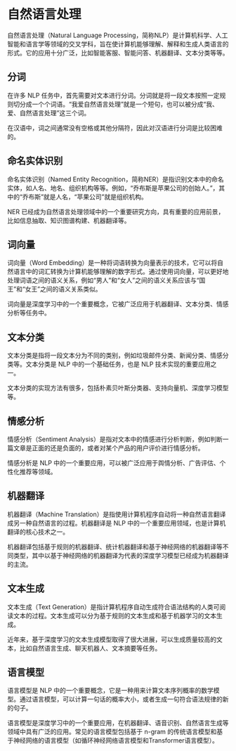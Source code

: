 # 自然语言处理
自然语言处理（Natural Language Processing，简称NLP）是计算机科学、人工智能和语言学等领域的交叉学科，旨在使计算机能够理解、解释和生成人类语言的形式。它的应用十分广泛，比如智能客服、智能问答、机器翻译、文本分类等等。

## 分词
在许多 NLP 任务中，首先需要对文本进行分词。分词就是将一段文本按照一定规则切分成一个个词语。“我爱自然语言处理”就是一个短句，也可以被分成“我、爱、自然语言处理”这三个词。

在汉语中，词之间通常没有空格或其他分隔符，因此对汉语进行分词是比较困难的。

## 命名实体识别
命名实体识别（Named Entity Recognition，简称NER）是指识别文本中的命名实体，如人名、地名、组织机构等等。例如，“乔布斯是苹果公司的创始人。”，其中的“乔布斯”就是人名，“苹果公司”就是组织机构。

NER 已经成为自然语言处理领域中的一个重要研究方向，具有重要的应用前景，比如信息抽取、知识图谱构建、机器翻译等。

## 词向量
词向量（Word Embedding）是一种将词语转换为向量表示的技术，它可以将自然语言中的词汇转换为计算机能够理解的数字形式。通过使用词向量，可以更好地处理词语之间的语义关系，例如“男人”和“女人”之间的语义关系应该与“国王”和“女王”之间的语义关系类似。

词向量是深度学习中的一个重要概念，它被广泛应用于机器翻译、文本分类、情感分析等任务中。

## 文本分类
文本分类是指将一段文本分为不同的类别，例如垃圾邮件分类、新闻分类、情感分类等。文本分类是 NLP 中的一个基础任务，也是 NLP 技术实现的重要应用之一。

文本分类的实现方法有很多，包括朴素贝叶斯分类器、支持向量机、深度学习模型等。

## 情感分析
情感分析（Sentiment Analysis）是指对文本中的情感进行分析判断，例如判断一篇文章是正面的还是负面的，或者对某个产品的用户评价进行情感分析。

情感分析是 NLP 中的一个重要应用，可以被广泛应用于舆情分析、广告评估、个性化推荐等领域。

## 机器翻译
机器翻译（Machine Translation）是指使用计算机程序自动将一种自然语言翻译成另一种自然语言的过程。机器翻译是 NLP 中的一个重要应用领域，也是计算机翻译的核心技术之一。

机器翻译包括基于规则的机器翻译、统计机器翻译和基于神经网络的机器翻译等不同类型，其中以基于神经网络的机器翻译为代表的深度学习模型已经成为机器翻译的主流。

## 文本生成
文本生成（Text Generation）是指计算机程序自动生成符合语法结构的人类可阅读文本的过程。文本生成可以分为基于规则的文本生成和基于机器学习的文本生成。

近年来，基于深度学习的文本生成模型取得了很大进展，可以生成质量较高的文本，比如自然语言生成、聊天机器人、文本摘要等任务。

## 语言模型
语言模型是 NLP 中的一个重要概念，它是一种用来计算文本序列概率的数学模型。通过语言模型，可以计算一句话的概率大小，或者生成一句符合语法规律的新的句子。

语言模型是深度学习中的一个重要应用，在机器翻译、语音识别、自然语言生成等领域中具有广泛的应用。常见的语言模型包括基于 n-gram 的传统语言模型和基于神经网络的语言模型（如循环神经网络语言模型和Transformer语言模型）。